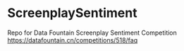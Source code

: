 # ScreenplaySentiment
Repo for Data Fountain Screenplay Sentiment Competition
https://datafountain.cn/competitions/518/faq
